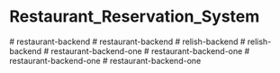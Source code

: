 # Restaurant_Reservation_System
#   r e s t a u r a n t - b a c k e n d  
 #   r e s t a u r a n t - b a c k e n d  
 #   r e l i s h - b a c k e n d  
 #   r e l i s h - b a c k e n d  
 #   r e s t a u r a n t - b a c k e n d - o n e  
 #   r e s t a u r a n t - b a c k e n d - o n e  
 #   r e s t a u r a n t - b a c k e n d - o n e  
 #   r e s t a u r a n t - b a c k e n d - o n e  
 